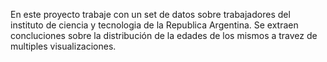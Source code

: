 En este proyecto trabaje con un set de datos sobre trabajadores del instituto de ciencia y tecnologia de la Republica Argentina.
Se extraen concluciones sobre la distribución de la edades de los mismos a travez de multiples visualizaciones.
